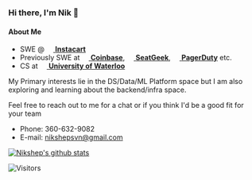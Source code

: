 
### Hi there, I'm Nik 👋

#### About Me
- SWE @ [<img src="https://d2guulkeunn7d8.cloudfront.net/assets/beetstrap/brand/carrotlogo-9bdddeb12aa0eaae006fc99f857caa4f5e20ea5aafdd2aa8b7420fdc4d6e8aeb.png" width="14px" /> **Instacart**](https://instacart.com)
- Previously SWE at [<img src="https://startupstash.com/wp-content/uploads/2020/04/coinbase-logo.jpg" width="14px" /> **Coinbase**](https://coinbase.com), [<img src="https://seatgeek.com/images/sg-Spotlight.png" width="14px" /> **SeatGeek**](https://seatgeek.com), [<img src="https://avatars3.githubusercontent.com/u/766800?s=280&v=4" width="14px" /> **PagerDuty**](https://pagerduty.com) etc.
- CS at [<img src="https://upload.wikimedia.org/wikipedia/en/6/6e/University_of_Waterloo_seal.svg" width="14px" /> **University of Waterloo**](https://uwaterloo.ca)

My Primary interests lie in the DS/Data/ML Platform space but I am also exploring and learning about the backend/infra space.

Feel free to reach out to me for a chat or if you think I'd be a good fit for your team
- Phone: 360-632-9082
- E-mail: nikshepsvn@gmail.com

[![Nikshep's github stats](https://github-readme-stats.vercel.app/api?username=nikshepsvn)](https://github.com/nikshepsvn/github-readme-stats)

![Visitors](https://visitor-badge.laobi.icu/badge?page_id=nikshepsvn.nikshepsvn)
